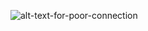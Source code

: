 ![alt-text-for-poor-connection](https://user-images.githubusercontent.com/85209055/120441877-9f102900-c3b7-11eb-9235-8ed981eadd44.jpg)
